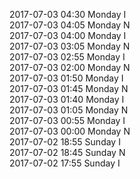 2017-07-03 04:30 Monday  I  
2017-07-03 04:05 Monday  N  
2017-07-03 04:00 Monday  I  
2017-07-03 03:05 Monday  N  
2017-07-03 02:55 Monday  I  
2017-07-03 02:00 Monday  N  
2017-07-03 01:50 Monday  I  
2017-07-03 01:45 Monday  N  
2017-07-03 01:40 Monday  I  
2017-07-03 01:05 Monday  N  
2017-07-03 00:55 Monday  I  
2017-07-03 00:00 Monday  N  
2017-07-02 18:55 Sunday  I  
2017-07-02 18:45 Sunday  N  
2017-07-02 17:55 Sunday  I  
